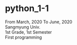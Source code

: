 # python_1-1
From March, 2020 To June, 2020 <br/>
Sangmyung Univ. <br/>
1st Grade, 1st Semester <br/>
First programming

